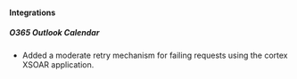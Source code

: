 
#### Integrations

##### O365 Outlook Calendar

- Added a moderate retry mechanism for failing requests using the cortex XSOAR application.
